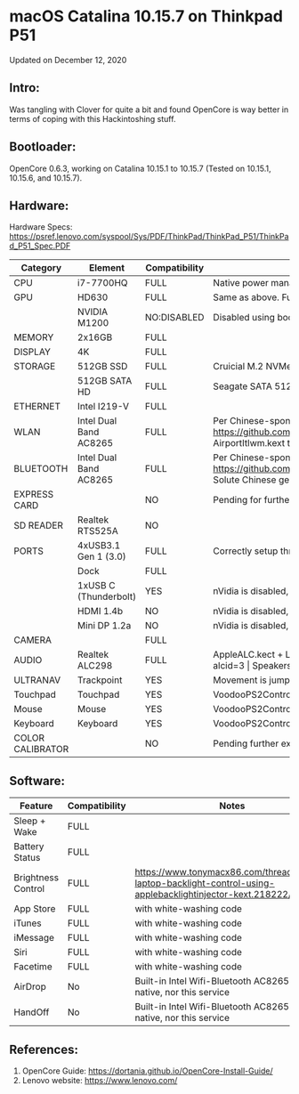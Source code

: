 # macOS Catalina 10.15.7 on Thinkpad P51

Updated on December 12, 2020

## Intro:

Was tangling with Clover for quite a bit and found OpenCore is way better in terms of coping with this Hackintoshing stuff.

## Bootloader:
OpenCore 0.6.3, working on Catalina 10.15.1 to 10.15.7 (Tested on 10.15.1, 10.15.6, and 10.15.7).

## Hardware: 

Hardware Specs: https://psref.lenovo.com/syspool/Sys/PDF/ThinkPad/ThinkPad_P51/ThinkPad_P51_Spec.PDF

| Category | Element | Compatibility | Notes |
| -------- | ------- | ------------- | ----- |
| CPU  | i7-7700HQ | FULL | Native power management works correctly |
| GPU  | HD630 | FULL | Same as above. Full hardware acceleration. |
| | NVIDIA M1200 | NO:DISABLED | Disabled using boot-args: -wegnoegpu |
| MEMORY | 2x16GB | FULL |      |
| DISPLAY | 4K   | FULL |      |
| STORAGE | 512GB SSD | FULL | Cruicial M.2 NVMe 512GB SSD 8Gb/s |
|   | 512GB SATA HD | FULL | Seagate SATA 512GB HDD 6Gb/s, 7200rpm |
| ETHERNET | Intel I219-V | FULL | |
| WLAN | Intel Dual Band AC8265 | FULL | Per Chinese-sponsored OpenIntelWireless project: https://github.com/OpenIntelWireless/itlwm. Please use the AirportItlwm.kext though. Solute Chinese geeks! |
| BLUETOOTH | Intel Dual Band AC8265 | FULL | Per Chinese-sponsored OpenIntelWireless project: https://github.com/OpenIntelWireless/IntelBluetoothFirmware. Solute Chinese geeks!  |
| EXPRESS CARD | | NO | Pending for further exploration |
| SD READER | Realtek RTS525A | NO |  |
| PORTS | 4xUSB3.1 Gen 1 (3.0) | FULL | Correctly setup through USBInjectAll.kext |
| | Dock | FULL |  |
| | 1xUSB C (Thunderbolt) | YES | nVidia is disabled, so does this related port. |
| | HDMI 1.4b | NO | nVidia is disabled, so does this related port. |
| | Mini DP 1.2a | NO | nVidia is disabled, so does this related port. |
| CAMERA | | FULL | |
| AUDIO | Realtek ALC298 | FULL | AppleALC.kect + Layout #3, Can be specified in boot-args: alcid=3 \| Speakers + Internal Mic + Headphone - all good |
| ULTRANAV | Trackpoint | YES | Movement is jumpy, more investigation needed. |
| Touchpad | Touchpad | YES | VoodooPS2Controller.kext |
| Mouse | Mouse | YES           | VoodooPS2Controller.kext |
| Keyboard | Keyboard | YES           | VoodooPS2Controller.kext, no backlit though. |
| COLOR CALIBRATOR | | NO | Pending further exploration |



## Software:

| Feature | Compatibility | Notes |
| ------------- | ------------- | ------------- |
| Sleep + Wake | FULL |  |
| Battery Status | FULL |  |
| Brightness Control | FULL | https://www.tonymacx86.com/threads/guide-laptop-backlight-control-using-applebacklightinjector-kext.218222/ |
| App Store | FULL | with white-washing code |
| iTunes | FULL | with white-washing code |
| iMessage | FULL | with white-washing code |
| Siri | FULL | with white-washing code |
| Facetime | FULL | with white-washing code |
| AirDrop | No | Built-in Intel Wifi-Bluetooth AC8265 is not native, nor this service |
| HandOff | No | Built-in Intel Wifi-Bluetooth AC8265 is not native, nor this service |

## References:
1) OpenCore Guide: https://dortania.github.io/OpenCore-Install-Guide/
2) Lenovo website: https://www.lenovo.com/






